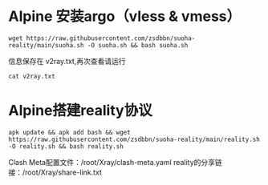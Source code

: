 # Alpine 安装argo（vless & vmess）
```
wget https://raw.githubusercontent.com/zsdbbn/suoha-reality/main/suoha.sh -O suoha.sh && bash suoha.sh
```
信息保存在 v2ray.txt,再次查看请运行
```
cat v2ray.txt 
```



# Alpine搭建reality协议
```
apk update && apk add bash && wget https://raw.githubusercontent.com/zsdbbn/suoha-reality/main/reality.sh -O reality.sh && bash reality.sh
```
Clash Meta配置文件：/root/Xray/clash-meta.yaml            reality的分享链接：/root/Xray/share-link.txt
